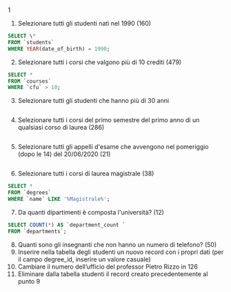 1

1. Selezionare tutti gli studenti nati nel 1990 (160)

```SQL
SELECT \*
FROM `students`
WHERE YEAR(date_of_birth) = 1990;

```

2. Selezionare tutti i corsi che valgono più di 10 crediti (479)

```SQL
SELECT *
FROM `courses`
WHERE `cfu` > 10;

```

3. Selezionare tutti gli studenti che hanno più di 30 anni

```SQL

```

4. Selezionare tutti i corsi del primo semestre del primo anno di un qualsiasi corso di
   laurea (286)

```SQL

```

5. Selezionare tutti gli appelli d'esame che avvengono nel pomeriggio (dopo le 14) del
   20/06/2020 (21)

```SQL


```

6. Selezionare tutti i corsi di laurea magistrale (38)

```SQL
SELECT *
FROM `degrees`
WHERE `name` LIKE '%Magistrale%';

```

7. Da quanti dipartimenti è composta l'università? (12)

```SQL
SELECT COUNT(*) AS `department_count `
FROM `departments`;
```

8. Quanti sono gli insegnanti che non hanno un numero di telefono? (50)
9. Inserire nella tabella degli studenti un nuovo record con i propri dati (per il campo
   degree_id, inserire un valore casuale)
10. Cambiare il numero dell’ufficio del professor Pietro Rizzo in 126
11. Eliminare dalla tabella studenti il record creato precedentemente al punto 9
